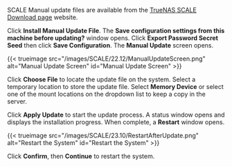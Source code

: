 &NewLine;

SCALE Manual update files are available from the [TrueNAS SCALE Download page](https://www.truenas.com/download-truenas-scale/) website.

Click **Install Manual Update File**.
The **Save configuration settings from this machine before updating?** window opens.
Click **Export Password Secret Seed** then click **Save Configuration**.
The **Manual Update** screen opens.

{{< trueimage src="/images/SCALE/22.12/ManualUpdateScreen.png" alt="Manual Update Screen" id="Manual Update Screen" >}}

Click **Choose File** to locate the update file on the system.
Select a temporary location to store the update file. Select **Memory Device** or select one of the mount locations on the dropdown list to keep a copy in the server.

Click **Apply Update** to start the update process. A status window opens and displays the installation progress. When complete, a **Restart** window opens.

{{< trueimage src="/images/SCALE/23.10/RestartAfterUpdate.png" alt="Restart the System" id="Restart the System" >}}

Click **Confirm**, then **Continue** to restart the system.
